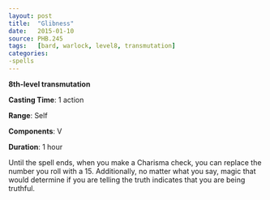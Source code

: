 ```yaml
---
layout: post
title:  "Glibness"
date:   2015-01-10
source: PHB.245
tags:   [bard, warlock, level8, transmutation]
categories:
-spells
---
```


**8th-level transmutation**

**Casting Time**: 1 action

**Range**: Self

**Components**: V

**Duration**: 1 hour

Until the spell ends, when you make a Charisma check, you can replace the number you roll with a 15. Additionally, no matter what you say, magic that would determine if you are telling the truth indicates that you are being truthful.

